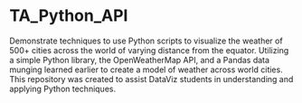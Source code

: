 # TA_Python_API
Demonstrate techniques to use Python scripts to visualize the weather of 500+ cities across the world of varying distance from the equator. Utilizing a simple Python library, the OpenWeatherMap API, and a Pandas data munging learned earlier to create a model of weather across world cities. This repository was created to assist DataViz students in understanding and applying Python techniques.
